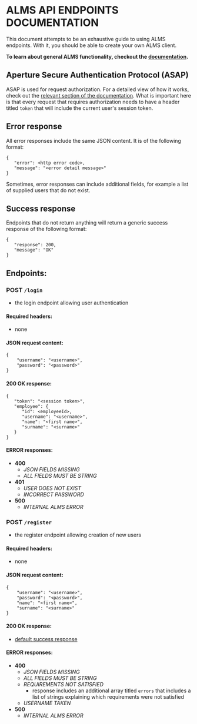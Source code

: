 # ALMS API ENDPOINTS DOCUMENTATION
This document attempts to be an exhaustive guide to using ALMS endpoints. With it, you should be able to create your own ALMS client.

**To learn about general ALMS functionality, checkout the [documentation](DOCUMENTATION.md).**

## Aperture Secure Authentication Protocol (ASAP)
ASAP is used for request authorization. For a detailed view of how it works, check out the [relevant section of the documentation](DOCUMENTATION.md#aperture-secure-authentication-protocol-asap). What is important here is that every request that requires authorization needs to have a header titled `token` that will include the current user's session token.

## Error response
All error responses include the same JSON content. It is of the following format:
```
{
   "error": <http error code>,
   "message": "<error detail message>"
}
```
Sometimes, error responses can include additional fields, for example a list of supplied users that do not exist.

## Success response
Endpoints that do not return anything will return a generic success response of the following format:
```
{
   "response": 200,
   "message": "OK"
}
```

## Endpoints:
### POST `/login`
- the login endpoint allowing user authentication
#### Required headers:
- none
#### JSON request content:
```
{
	"username": "<username>",
	"password": "<password>"
}
```
#### 200 OK response:
```
{
   "token": "<session token>",
   "employee": {
      "id": <employeeId>,
      "username": "<username>",
      "name": "<first name>",
      "surname": "<surname>"
   }
}
```

#### ERROR responses:
- **400**
   - *JSON FIELDS MISSING*
   - *ALL FIELDS MUST BE STRING*
- **401**
   - *USER DOES NOT EXIST*
   - *INCORRECT PASSWORD*
- **500**
   - *INTERNAL ALMS ERROR*

### POST `/register`
- the register endpoint allowing creation of new users
#### Required headers:
- none
#### JSON request content:
```
{
	"username": "<username>",
	"password": "<password>",
	"name": "<first name>",
	"surname": "<surname>"
}
```
#### 200 OK response:
- [default success response](#success-response)

#### ERROR responses:
- **400**
   - *JSON FIELDS MISSING*
   - *ALL FIELDS MUST BE STRING*
   - *REQUIREMENTS NOT SATISFIED*
      - response includes an additional array titled `errors` that includes a list of strings explaining which requirements were not satisfied
   - *USERNAME TAKEN*
- **500**
   - *INTERNAL ALMS ERROR*